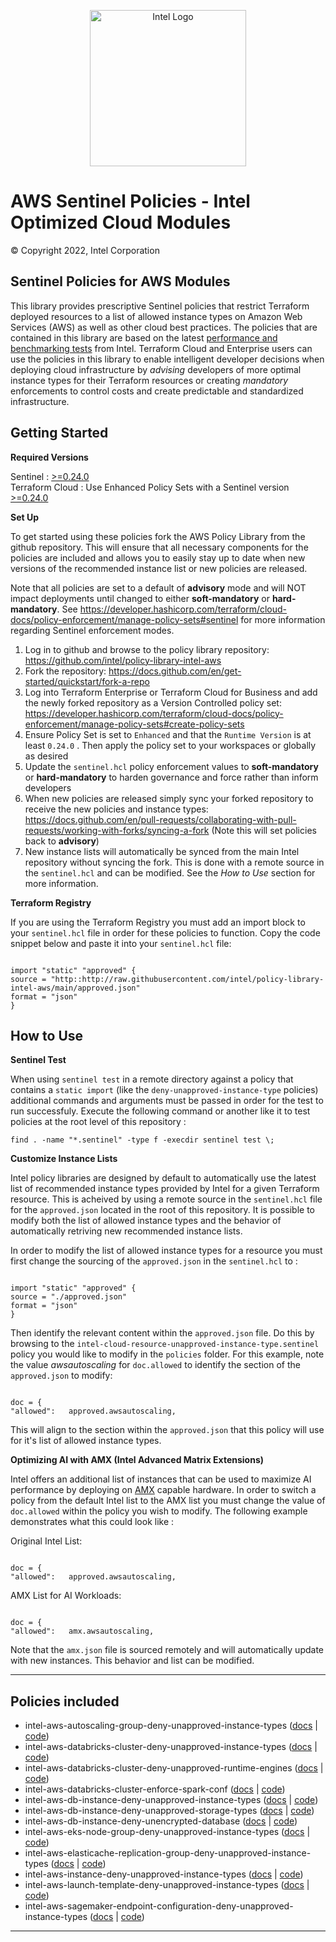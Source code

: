 <p align="center">
  <img src="https://github.com/intel/policy-library-intel-aws/blob/main/images/logo-classicblue-800px.png?raw=true" alt="Intel Logo" width="250"/>
</p>

# AWS Sentinel Policies - Intel Optimized Cloud Modules

© Copyright 2022, Intel Corporation

## Sentinel Policies for AWS Modules

This library provides prescriptive Sentinel policies that restrict Terraform deployed resources to a list of allowed instance types on Amazon Web Services (AWS) as well as other cloud best practices. The policies that are contained in this library are based on the latest [performance and benchmarking tests](https://www.intel.com/content/www/us/en/developer/topic-technology/cloud/cloud-performance.html?f:@stm_10381_en=%5BAmazon%20Web%20Services%5D) from Intel. Terraform Cloud and Enterprise users can use the policies in this library to enable intelligent developer decisions when deploying cloud infrastructure by *advising* developers of more optimal instance types for their Terraform resources or creating *mandatory* enforcements to control costs and create predictable and standardized infrastructure. 

## Getting Started

**Required Versions**

Sentinel : [>=0.24.0](https://developer.hashicorp.com/sentinel/install)  
Terraform Cloud : Use Enhanced Policy Sets with a Sentinel version [>=0.24.0](https://developer.hashicorp.com/terraform/cloud-docs/policy-enforcement/manage-policy-sets)


**Set Up**

To get started using these policies fork the AWS Policy Library from the github repository. This will ensure that all necessary components for the policies are included and allows you to easily stay up to date when new versions of the recommended instance list or new policies are released. 

Note that all policies are set to a default of **advisory** mode and will NOT impact deployments until changed to either **soft-mandatory** or **hard-mandatory**. 
See https://developer.hashicorp.com/terraform/cloud-docs/policy-enforcement/manage-policy-sets#sentinel for more information regarding Sentinel enforcement modes.

1. Log in to github and browse to the policy library repository: https://github.com/intel/policy-library-intel-aws
2. Fork the repository: https://docs.github.com/en/get-started/quickstart/fork-a-repo
3. Log into Terraform Enterprise or Terraform Cloud for Business and add the newly forked repository as a Version Controlled policy set: https://developer.hashicorp.com/terraform/cloud-docs/policy-enforcement/manage-policy-sets#create-policy-sets
4. Ensure Policy Set is set to `Enhanced` and that the `Runtime Version` is at least `0.24.0` . Then apply the policy set to your workspaces or globally as desired
5. Update the `sentinel.hcl` policy enforcement values to **soft-mandatory** or **hard-mandatory** to harden governance and force rather than inform developers
6. When new policies are released simply sync your forked repository to receive the new policies and instance types: https://docs.github.com/en/pull-requests/collaborating-with-pull-requests/working-with-forks/syncing-a-fork (Note this will set policies back to **advisory**)
7. New instance lists will automatically be synced from the main Intel repository without syncing the fork. This is done with a remote source in the `sentinel.hcl` and can be modified. See the *How to Use* section for more information.


**Terraform Registry**

If you are using the Terraform Registry you must add an import block to your `sentinel.hcl` file in order for these policies to function. Copy the code snippet below and paste it into your `sentinel.hcl` file:

```

import "static" "approved" {
source = "http::http://raw.githubusercontent.com/intel/policy-library-intel-aws/main/approved.json"
format = "json"
}

```

## How to Use

**Sentinel Test**

When using `sentinel test` in a remote directory against a policy that contains a `static import` (like the `deny-unapproved-instance-type` policies) additional commands and arguments must be passed in order for the test to run successfuly. Execute the following command or another like it to test policies at the root level of this repository : 

`find . -name "*.sentinel" -type f -execdir sentinel test \;`

**Customize Instance Lists**

Intel policy libraries are designed by default to automatically use the latest list of recommended instance types provided by Intel for a given Terraform resource. This is acheived by using a remote source in the `sentinel.hcl` file for the `approved.json` located in the root of this repository. It is possible to modify both the list of allowed instance types and the behavior of automatically retriving new recommended instance lists. 

In order to modify the list of allowed instance types for a resource you must first change the sourcing of the `approved.json` in the `sentinel.hcl` to : 

```

import "static" "approved" {
source = "./approved.json"
format = "json"
}

```

Then identify the relevant content within the `approved.json` file. Do this by browsing to the `intel-cloud-resource-unapproved-instance-type.sentinel` policy you would like to modify in the `policies` folder. For this example, note the value *awsautoscaling* for `doc.allowed` to identify the section of the `approved.json` to modify: 

```

doc = {
"allowed":   approved.awsautoscaling,

```

This will align to the section within the `approved.json` that this policy will use for it's list of allowed instance types. 


**Optimizing AI with AMX (Intel Advanced Matrix Extensions)**

Intel offers an additional list of instances that can be used to maximize AI performance by deploying on [AMX](https://www.intel.com/content/www/us/en/products/docs/accelerator-engines/advanced-matrix-extensions/overview.html) capable hardware. In order to switch a policy from the default Intel list to the AMX list you must change the value of `doc.allowed` within the policy you wish to modify. The following example demonstrates what this could look like : 

Original Intel List:
```

doc = {
"allowed":   approved.awsautoscaling,

```

AMX List for AI Workloads:
```

doc = {
"allowed":   amx.awsautoscaling,

```
Note that the `amx.json` file is sourced remotely and will automatically update with new instances. This behavior and list can be modified. 

---

## Policies included

- intel-aws-autoscaling-group-deny-unapproved-instance-types ([docs](https://github.com/intel/policy-library-intel-aws/blob/main/docs/policies/intel-aws-autoscaling-group-deny-unapproved-instance-types.md) | [code](https://github.com/intel/policy-library-intel-aws/blob/main/policies/intel-aws-autoscaling-group-deny-unapproved-instance-types/intel-aws-autoscaling-group-deny-unapproved-instance-types.sentinel))
- intel-aws-databricks-cluster-deny-unapproved-instance-types ([docs](https://github.com/intel/policy-library-intel-aws/blob/main/docs/policies/intel-aws-databricks-cluster-deny-unapproved-instance-types.md) | [code](https://github.com/intel/policy-library-intel-aws/blob/main/policies/intel-aws-databricks-cluster-deny-unapproved-instance-types/intel-aws-databricks-cluster-deny-unapproved-instance-types.sentinel))
- intel-aws-databricks-cluster-deny-unapproved-runtime-engines ([docs](https://github.com/intel/policy-library-intel-aws/blob/main/docs/policies/intel-aws-databricks-cluster-deny-unapproved-runtime-engines.md) | [code](https://github.com/intel/policy-library-intel-aws/blob/main/policies/intel-aws-databricks-cluster-deny-unapproved-runtime-engines/intel-aws-databricks-cluster-deny-unapproved-runtime-engines.sentinel))
- intel-aws-databricks-cluster-enforce-spark-conf ([docs](https://github.com/intel/policy-library-intel-aws/blob/main/docs/policies/intel-aws-databricks-cluster-enforce-spark-conf.md) | [code](https://github.com/intel/policy-library-intel-aws/blob/main/policies/intel-aws-databricks-cluster-enforce-spark-conf/intel-aws-databricks-cluster-enforce-spark-conf.sentinel))
- intel-aws-db-instance-deny-unapproved-instance-types ([docs](https://github.com/intel/policy-library-intel-aws/blob/main/docs/policies/intel-aws-db-instance-deny-unapproved-instance-types.md) | [code](https://github.com/intel/policy-library-intel-aws/blob/main/policies/intel-aws-db-instance-deny-unapproved-instance-types/intel-aws-db-instance-deny-unapproved-instance-types.sentinel))
- intel-aws-db-instance-deny-unapproved-storage-types ([docs](https://github.com/intel/policy-library-intel-aws/tree/main/docs/policies/intel-aws-db-instance-deny-unapproved-storage-types.md) | [code](https://github.com/intel/policy-library-intel-aws/blob/main/policies/intel-aws-db-instance-deny-unapproved-storage-types/intel-aws-db-instance-deny-unapproved-storage-types.sentinel))
- intel-aws-db-instance-deny-unencrypted-database ([docs](https://github.com/intel/policy-library-intel-aws/blob/main/docs/policies/intel-aws-db-instance-deny-unencrypted-database.md) | [code](https://github.com/intel/policy-library-intel-aws/blob/main/policies/intel-aws-db-instance-deny-unencrypted-database/intel-aws-db-instance-deny-unencrypted-database.sentinel))
- intel-aws-eks-node-group-deny-unapproved-instance-types ([docs](https://github.com/intel/policy-library-intel-aws/blob/main/docs/policies/intel-aws-eks-node-group-deny-unapproved-instance-types.md) | [code](https://github.com/intel/policy-library-intel-aws/blob/main/policies/intel-aws-eks-node-group-deny-unapproved-instance-types/intel-aws-eks-node-group-deny-unapproved-instance-types.sentinel))
- intel-aws-elasticache-replication-group-deny-unapproved-instance-types ([docs](https://github.com/intel/policy-library-intel-aws/blob/main/docs/policies/intel-aws-elasticache-replication-group-deny-unapproved-instance-types.md) | [code](https://github.com/intel/policy-library-intel-aws/blob/main/policies/intel-aws-elasticache-replication-group-deny-unapproved-instance-types/intel-aws-elasticache-replication-group-deny-unapproved-instance-types.sentinel))
- intel-aws-instance-deny-unapproved-instance-types ([docs](https://github.com/intel/policy-library-intel-aws/blob/main/docs/policies/intel-aws-instance-deny-unapproved-instance-types.md) | [code](https://github.com/intel/policy-library-intel-aws/blob/main/policies/intel-aws-instance-deny-unapproved-instance-types/intel-aws-instance-deny-unapproved-instance-types.sentinel))
- intel-aws-launch-template-deny-unapproved-instance-types ([docs](https://github.com/intel/policy-library-intel-aws/blob/main/docs/policies/intel-aws-launch-template-deny-unapproved-instance-types.md) | [code](https://github.com/intel/policy-library-intel-aws/blob/main/policies/intel-aws-launch-template-deny-unapproved-instance-types/intel-aws-launch-template-deny-unapproved-instance-types.sentinel))
- intel-aws-sagemaker-endpoint-configuration-deny-unapproved-instance-types ([docs](https://github.com/intel/policy-library-intel-aws/blob/main/docs/policies/intel-aws-sagemaker-endpoint-configuration-deny-unapproved-instance-types.md) | [code](https://github.com/intel/policy-library-intel-aws/blob/main/policies/intel-aws-sagemaker-endpoint-configuration-deny-unapproved-instance-types/intel-aws-sagemaker-endpoint-configuration-deny-unapproved-instance-types.sentinel))

---
